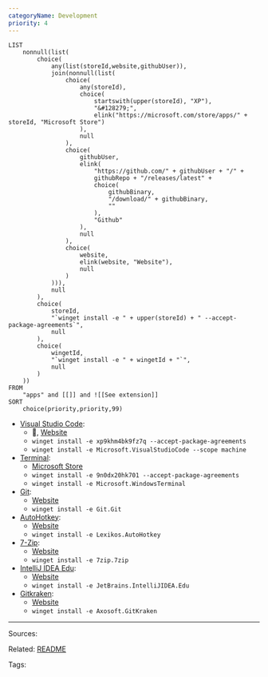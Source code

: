 ```yaml
---
categoryName: Development
priority: 4
---
```


```dataview
LIST
    nonnull(list(
        choice(
            any(list(storeId,website,githubUser)),
            join(nonnull(list(
                choice(
                    any(storeId),
                    choice(
                        startswith(upper(storeId), "XP"),
                        "&#128279;",
                        elink("https://microsoft.com/store/apps/" + storeId, "Microsoft Store")
                    ),
                    null
                ),
                choice(
                    githubUser,
                    elink(
                        "https://github.com/" + githubUser + "/" + 
                        githubRepo + "/releases/latest" + 
                        choice(
                            githubBinary,
                            "/download/" + githubBinary,
                            ""
                        ),
                        "Github"
                    ),
                    null
                ),
                choice(
                    website,
                    elink(website, "Website"),
                    null
                )
            ))),
            null
        ),
        choice(
            storeId,
            "`winget install -e " + upper(storeId) + " --accept-package-agreements`",
            null
        ),
        choice(
            wingetId,
            "`winget install -e " + wingetId + "`",
            null
        )
    ))
FROM
    "apps" and [[]] and ![[See extension]]
SORT
    choice(priority,priority,99)
```


<ul class="dataview list-view-ul"><li><span><a aria-label-position="top" aria-label="apps/Visual Studio Code.md" data-href="apps/Visual Studio Code.md" href="apps/Visual Studio Code.md" class="internal-link" target="_blank" rel="noopener">Visual Studio Code</a></span>: <ul class="dataview dataview-ul dataview-result-list-ul"><li class="dataview-result-list-li"><span>🔗, <a aria-label-position="top" aria-label="https://code.visualstudio.com/#alt-downloads" rel="noopener" class="external-link" href="https://code.visualstudio.com/#alt-downloads" target="_blank">Website</a></span></li><li class="dataview-result-list-li"><span><code>winget install -e xp9khm4bk9fz7q --accept-package-agreements</code></span></li><li class="dataview-result-list-li"><span><code>winget install -e Microsoft.VisualStudioCode --scope machine</code></span></li></ul></li><li><span><a aria-label-position="top" aria-label="apps/Terminal.md" data-href="apps/Terminal.md" href="apps/Terminal.md" class="internal-link" target="_blank" rel="noopener">Terminal</a></span>: <ul class="dataview dataview-ul dataview-result-list-ul"><li class="dataview-result-list-li"><span><a aria-label-position="top" aria-label="https://microsoft.com/store/apps/9n0dx20hk701" rel="noopener" class="external-link" href="https://microsoft.com/store/apps/9n0dx20hk701" target="_blank">Microsoft Store</a></span></li><li class="dataview-result-list-li"><span><code>winget install -e 9n0dx20hk701 --accept-package-agreements</code></span></li><li class="dataview-result-list-li"><span><code>winget install -e Microsoft.WindowsTerminal</code></span></li></ul></li><li><span><a aria-label-position="top" aria-label="apps/Git.md" data-href="apps/Git.md" href="apps/Git.md" class="internal-link" target="_blank" rel="noopener">Git</a></span>: <ul class="dataview dataview-ul dataview-result-list-ul"><li class="dataview-result-list-li"><span><a aria-label-position="top" aria-label="https://git-scm.com/download/win" rel="noopener" class="external-link" href="https://git-scm.com/download/win" target="_blank">Website</a></span></li><li class="dataview-result-list-li"><span><code>winget install -e Git.Git</code></span></li></ul></li><li><span><a aria-label-position="top" aria-label="apps/AutoHotkey.md" data-href="apps/AutoHotkey.md" href="apps/AutoHotkey.md" class="internal-link" target="_blank" rel="noopener">AutoHotkey</a></span>: <ul class="dataview dataview-ul dataview-result-list-ul"><li class="dataview-result-list-li"><span><a aria-label-position="top" aria-label="https://www.autohotkey.com/download/ahk-install.exe" rel="noopener" class="external-link" href="https://www.autohotkey.com/download/ahk-install.exe" target="_blank">Website</a></span></li><li class="dataview-result-list-li"><span><code>winget install -e Lexikos.AutoHotkey</code></span></li></ul></li><li><span><a aria-label-position="top" aria-label="apps/7-Zip.md" data-href="apps/7-Zip.md" href="apps/7-Zip.md" class="internal-link" target="_blank" rel="noopener">7-Zip</a></span>: <ul class="dataview dataview-ul dataview-result-list-ul"><li class="dataview-result-list-li"><span><a aria-label-position="top" aria-label="https://www.7-zip.org/" rel="noopener" class="external-link" href="https://www.7-zip.org/" target="_blank">Website</a></span></li><li class="dataview-result-list-li"><span><code>winget install -e 7zip.7zip</code></span></li></ul></li><li><span><a aria-label-position="top" aria-label="apps/IntelliJ IDEA Edu.md" data-href="apps/IntelliJ IDEA Edu.md" href="apps/IntelliJ IDEA Edu.md" class="internal-link" target="_blank" rel="noopener">IntelliJ IDEA Edu</a></span>: <ul class="dataview dataview-ul dataview-result-list-ul"><li class="dataview-result-list-li"><span><a aria-label-position="top" aria-label="https://www.jetbrains.com/education/download/#section=idea" rel="noopener" class="external-link" href="https://www.jetbrains.com/education/download/#section=idea" target="_blank">Website</a></span></li><li class="dataview-result-list-li"><span><code>winget install -e JetBrains.IntelliJIDEA.Edu</code></span></li></ul></li><li><span><a aria-label-position="top" aria-label="apps/Gitkraken.md" data-href="apps/Gitkraken.md" href="apps/Gitkraken.md" class="internal-link" target="_blank" rel="noopener">Gitkraken</a></span>: <ul class="dataview dataview-ul dataview-result-list-ul"><li class="dataview-result-list-li"><span><a aria-label-position="top" aria-label="https://www.gitkraken.com/download/windows64" rel="noopener" class="external-link" href="https://www.gitkraken.com/download/windows64" target="_blank">Website</a></span></li><li class="dataview-result-list-li"><span><code>winget install -e Axosoft.GitKraken</code></span></li></ul></li></ul>

---


Sources:

Related:
[README](../README.md)

Tags:
